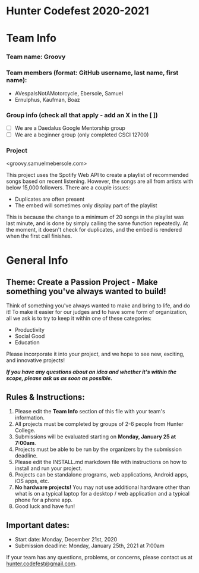 # Hunter Codefest 2020-2021

# Team Info
### Team name: Groovy
### Team members (format: GitHub username, last name, first name):
- AVespaIsNotAMotorcycle, Ebersole, Samuel
- Ernulphus, Kaufman, Boaz

### Group info (check all that apply - add an X in the [ ])
- [ ] We are a Daedalus Google Mentorship group
- [ ] We are a beginner group (only completed CSCI 12700)

### Project

<groovy.samuelmebersole.com>

This project uses the Spotify Web API to create a playlist of recommended songs based on recent listening. However, the songs are all from artists with below 15,000 followers. There are a couple issues:

   -   Duplicates are often present
   -   The embed will sometimes only display part of the playlist
    
This is because the change to a minimum of 20 songs in the playlist was last minute, and is done by simply calling the same function repeatedly. At the moment, it doesn't check for duplicates, and the embed is rendered when the first call finishes.

# General Info
## Theme: Create a Passion Project - Make something you've always wanted to build!
Think of something you've always wanted to make and bring to life, and do it! To make it easier for our judges and to have some form of organization, all we ask is to try to keep it within one of these categories:
-   Productivity
-   Social Good
-   Education
    
Please incorporate it into your project, and we hope to see new, exciting, and innovative projects!

*__If you have any questions about an idea and whether it's within the scope, please ask us as soon as possible.__*

## Rules & Instructions:

1. Please edit the **Team Info** section of this file with your team's information.
2. All projects must be completed by groups of 2-6 people from Hunter College.
3. Submissions will be evaluated starting on **Monday, January 25 at 7:00am**.
4. Projects must be able to be run by the organizers by the submission deadline.
5. Please edit the INSTALL.md markdown file with instructions on how to install and run your project. 
6. Projects can be standalone programs, web applications, Android apps,  iOS apps, etc.
7. **No hardware projects!** You may not use additional hardware other than what is on a typical laptop for a desktop / web application and a typical phone for a phone app.
8. Good luck and have fun!

## Important dates:
- Start date: Monday, December 21st, 2020
- Submission deadline: Monday, January 25th, 2021 at 7:00am

If your team has any questions, problems, or concerns, please contact us at hunter.codefest@gmail.com.
